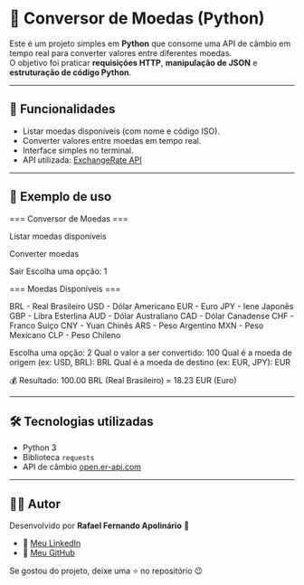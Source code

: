 # 💱 Conversor de Moedas (Python)

Este é um projeto simples em **Python** que consome uma API de câmbio em tempo real para converter valores entre diferentes moedas.  
O objetivo foi praticar **requisições HTTP**, **manipulação de JSON** e **estruturação de código Python**.

---

## 🚀 Funcionalidades

- Listar moedas disponíveis (com nome e código ISO).
- Converter valores entre moedas em tempo real.
- Interface simples no terminal.
- API utilizada: [ExchangeRate API](https://open.er-api.com/)

---

## 📸 Exemplo de uso

=== Conversor de Moedas ===

Listar moedas disponíveis

Converter moedas

Sair
Escolha uma opção: 1

=== Moedas Disponíveis ===

BRL - Real Brasileiro USD - Dólar Americano EUR - Euro
JPY - Iene Japonês GBP - Libra Esterlina AUD - Dólar Australiano
CAD - Dólar Canadense CHF - Franco Suíço CNY - Yuan Chinês
ARS - Peso Argentino MXN - Peso Mexicano CLP - Peso Chileno

Escolha uma opção: 2
Qual o valor a ser convertido: 100
Qual é a moeda de origem (ex: USD, BRL): BRL
Qual é a moeda de destino (ex: EUR, JPY): EUR

💰 Resultado:
100.00 BRL (Real Brasileiro) = 18.23 EUR (Euro)


---

## 🛠️ Tecnologias utilizadas
- Python 3
- Biblioteca `requests`
- API de câmbio [open.er-api.com](https://open.er-api.com/)

---

## 👨‍💻 Autor

Desenvolvido por **Rafael Fernando Apolinário** 🚀  

- 📌 [Meu LinkedIn](https://www.linkedin.com/in/rafael-apolin%C3%A1rio-pcd-a95034121/)  
- 📌 [Meu GitHub](https://github.com/RafaelApolinario90)  

Se gostou do projeto, deixe uma ⭐ no repositório 😉
